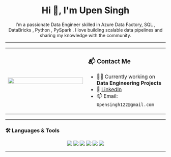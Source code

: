 

<h1 align="center">Hi 👋, I'm Upen Singh</h1>

<p align="center">
  I’m a passionate Data Engineer skilled in Azure Data Factory, SQL , DataBricks , Python , PySpark . I love building scalable data pipelines and sharing my knowledge with the community.
</p>

---

<table>
<tr>
<td width="50%">
  
<!-- 🎬 Left Side: GIF -->
<p align="center">
  <img src="https://user-images.githubusercontent.com/74038190/212749695-a6817c5a-a794-462b-afca-1b5ce7dd5e63.gif" width="100%" />
</p>

</td>
<td width="50%" valign="middle">

<!-- 📇 Right Side: Contact Info -->
  
### 📬 Contact Me

- 🧑‍💻 Currently working on **Data Engineering Projects**
- 💼 [LinkedIn](https://www.linkedin.com/in/upen-singh-546999341/)
- 📫 Email: `Upensingh122@gmail.com`

</td>
</tr>
</table>

---

### 🛠️ Languages & Tools

<p align="center">
  <img src="https://img.shields.io/badge/Azure_Data_Factory-0175C2?style=for-the-badge&logo=microsoftazure&logoColor=white"/>
  <img src="https://img.shields.io/badge/Databricks-E65A2F?style=for-the-badge&logo=databricks&logoColor=white"/>
  <img src="https://img.shields.io/badge/PySpark-FDEE21?style=for-the-badge&logo=apachespark&logoColor=black"/>
  <img src="https://img.shields.io/badge/Azure_SQL_Database-0078D4?style=for-the-badge&logo=microsoftsqlserver&logoColor=white"/>
  <img src="https://img.shields.io/badge/Python-3776AB?style=for-the-badge&logo=python&logoColor=white"/>
  <img src="https://img.shields.io/badge/SQL-005C84?style=for-the-badge&logo=mysql&logoColor=white"/>

</p>

---



